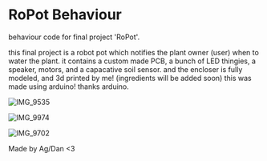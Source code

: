 # RoPot Behaviour
 behaviour code for final project 'RoPot'.

 this final project is a robot pot which notifies the plant owner (user) when to water the plant. it contains a custom made PCB, a bunch of LED thingies, a speaker, motors, and a capacative soil sensor. and the encloser is fully modeled, and 3d printed by me! (ingredients will be added soon) this was made using arduino! thanks arduino. 

 
![IMG_9535](https://github.com/DrSpaniel/RoPot-Behaviour/assets/80426387/6f99bdf3-d43c-46a7-8fea-a19d88d1456b)

![IMG_9974](https://github.com/DrSpaniel/RoPot-Behaviour/assets/80426387/cb02254e-36d8-4727-ac37-9fad3ec3c2d3)

![IMG_9702](https://github.com/DrSpaniel/RoPot-Behaviour/assets/80426387/e1474d67-6647-4293-9e46-941bb2b904c5)


 Made by Ag/Dan <3
